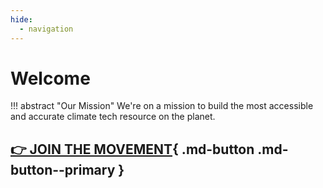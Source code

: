 ```yaml
---
hide:
  - navigation
---
```

# Welcome

!!! abstract "Our Mission"
    We're on a mission to build the most accessible and accurate climate tech resource on the planet.

[👉 JOIN THE MOVEMENT](../solutions){ .md-button .md-button--primary }
---

<!-- <div id="carbon-countdown">
<iframe src='https://interactive.guim.co.uk/embed/aus/2017/carbon-embed' frameborder='0' scrolling='yes' width='100%' height='500px' style="background: transparent"></iframe>
</div> -->

<script src="https://climateclock.world/widget-v2.js" async></script>
<climate-clock />
